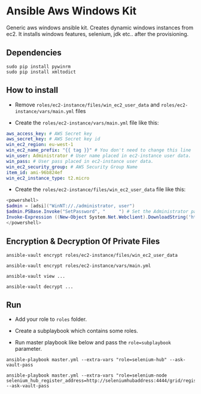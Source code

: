 # Ansible Aws Windows Kit

Generic aws windows ansible kit. Creates dynamic windows instances from ec2. It installs windows features, selenium, jdk etc.. after the provisioning.

## Dependencies

```shell
sudo pip install pywinrm
sudo pip install xmltodict
```

## How to install

* Remove ```roles/ec2-instance/files/win_ec2_user_data``` and ```roles/ec2-instance/vars/main.yml``` files

* Create the ```roles/ec2-instance/vars/main.yml``` file like this:

```yml
aws_access_key: # AWS Secret key
aws_secret_key: # AWS Secret key id
win_ec2_region: eu-west-1
win_ec2_name_prefix: "{{ tag }}" # You don't need to change this line
win_user: Administrator # User name placed in ec2-instance user data.
win_pass: # User pass placed in ec2-instance user data.
win_ec2_security_group: # AWS Security Group Name
item_id: ami-96b824ef
win_ec2_instance_type: t2.micro
```

* Create the ```roles/ec2-instance/files/win_ec2_user_data``` file like this:

```ps1
<powershell>
$admin = [adsi]("WinNT://./administrator, user")
$admin.PSBase.Invoke("SetPassword", "     ") # Set the Administrator password, that you specified before.
Invoke-Expression ((New-Object System.Net.Webclient).DownloadString('https://raw.githubusercontent.com/ansible/ansible/devel/examples/scripts/ConfigureRemotingForAnsible.ps1'))
</powershell>
```

## Encryption & Decryption Of Private Files

```shell
ansible-vault encrypt roles/ec2-instance/files/win_ec2_user_data
```

```shell
ansible-vault encrypt roles/ec2-instance/vars/main.yml
```

```shell
ansible-vault view ...
```

```shell
ansible-vault decrypt ...
```

## Run

* Add your role to ```roles``` folder.

* Create a subplaybook which contains some roles.

* Run master playbook like below and pass the ```role=subplaybook``` parameter.

```shell
ansible-playbook master.yml --extra-vars "role=selenium-hub" --ask-vault-pass
```

```shell
ansible-playbook master.yml --extra-vars "role=selenium-node selenium_hub_register_address=http://seleniumhubaddress:4444/grid/register" --ask-vault-pass
```